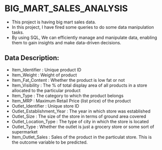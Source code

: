 # BIG_MART_SALES_ANALYSIS
* This project is having big mart sales data.
* In this project, I have fired some queries to do some data manipulation tasks.
* By using SQL, We can efficiently manage and manipulate data, enabling them to gain insights and make data-driven decisions.
## Data Description:
* Item_Identifier : Unique product ID
* Item_Weight : Weight of product
* Item_Fat_Content : Whether the product is low fat or not
* Item_Visibility : The % of total display area of all products in a store allocated to the particular product
* Item_Type : The category to which the product belongs
* Item_MRP : Maximum Retail Price (list price) of the product
* Outlet_Identifier : Unique store ID
* Outlet_Establishment_Year : The year in which store was established
* Outlet_Size : The size of the store in terms of ground area covered
* Outlet_Location_Type : The type of city in which the store is located
* Outlet_Type : Whether the outlet is just a grocery store or some sort of supermarket
* Item_Outlet_Sales : Sales of the product in the particulat store. This is the outcome variable to be predicted.
